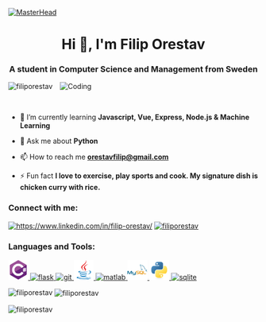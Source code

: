 [![MasterHead](https://user-images.githubusercontent.com/39142850/67110554-fdea5400-f20d-11e9-834a-d459a612b7b1.gif)]()
<h1 align="center">Hi 👋, I'm Filip Orestav</h1>
<h3 align="center">A student in Computer Science and Management from Sweden</h3>
<img align="right" alt="Coding" width="400" src="https://i.pinimg.com/originals/e4/26/70/e426702edf874b181aced1e2fa5c6cde.gif">

<p align="left"> <img src="https://komarev.com/ghpvc/?username=filiporestav&label=Profile%20views&color=0e75b6&style=flat" alt="filiporestav" /> </p>

<p align="left"> <a href="https://twitter.com/" target="blank"><img src="https://img.shields.io/twitter/follow/?logo=twitter&style=for-the-badge" alt="" /></a> </p>

- 🌱 I’m currently learning **Javascript, Vue, Express, Node.js & Machine Learning**

- 💬 Ask me about **Python**

- 📫 How to reach me **orestavfilip@gmail.com**

- ⚡ Fun fact **I love to exercise, play sports and cook. My signature dish is chicken curry with rice.**

<h3 align="left">Connect with me:</h3>
<p align="left">
<a href="https://linkedin.com/in/https://www.linkedin.com/in/filip-orestav/" target="blank"><img align="center" src="https://raw.githubusercontent.com/rahuldkjain/github-profile-readme-generator/master/src/images/icons/Social/linked-in-alt.svg" alt="https://www.linkedin.com/in/filip-orestav/" height="30" width="40" /></a>
<a href="https://instagram.com/filiporestav" target="blank"><img align="center" src="https://raw.githubusercontent.com/rahuldkjain/github-profile-readme-generator/master/src/images/icons/Social/instagram.svg" alt="filiporestav" height="30" width="40" /></a>
</p>

<h3 align="left">Languages and Tools:</h3>
<p align="left"> <a href="https://www.w3schools.com/cs/" target="_blank" rel="noreferrer"> <img src="https://raw.githubusercontent.com/devicons/devicon/master/icons/csharp/csharp-original.svg" alt="csharp" width="40" height="40"/> </a> <a href="https://flask.palletsprojects.com/" target="_blank" rel="noreferrer"> <img src="https://www.vectorlogo.zone/logos/pocoo_flask/pocoo_flask-icon.svg" alt="flask" width="40" height="40"/> </a> <a href="https://git-scm.com/" target="_blank" rel="noreferrer"> <img src="https://www.vectorlogo.zone/logos/git-scm/git-scm-icon.svg" alt="git" width="40" height="40"/> </a> <a href="https://www.java.com" target="_blank" rel="noreferrer"> <img src="https://raw.githubusercontent.com/devicons/devicon/master/icons/java/java-original.svg" alt="java" width="40" height="40"/> </a> <a href="https://www.mathworks.com/" target="_blank" rel="noreferrer"> <img src="https://upload.wikimedia.org/wikipedia/commons/2/21/Matlab_Logo.png" alt="matlab" width="40" height="40"/> </a> <a href="https://www.mysql.com/" target="_blank" rel="noreferrer"> <img src="https://raw.githubusercontent.com/devicons/devicon/master/icons/mysql/mysql-original-wordmark.svg" alt="mysql" width="40" height="40"/> </a> <a href="https://www.python.org" target="_blank" rel="noreferrer"> <img src="https://raw.githubusercontent.com/devicons/devicon/master/icons/python/python-original.svg" alt="python" width="40" height="40"/> </a> <a href="https://www.sqlite.org/" target="_blank" rel="noreferrer"> <img src="https://www.vectorlogo.zone/logos/sqlite/sqlite-icon.svg" alt="sqlite" width="40" height="40"/> </a> </p>

<p><img align="left" src="https://github-readme-stats.vercel.app/api/top-langs?username=filiporestav&show_icons=true&locale=en&layout=compact" alt="filiporestav" /></p>

<p>&nbsp;<img align="center" src="https://github-readme-stats.vercel.app/api?username=filiporestav&show_icons=true&locale=en" alt="filiporestav" /></p>

<p><img align="center" src="https://github-readme-streak-stats.herokuapp.com/?user=filiporestav&" alt="filiporestav" /></p>
